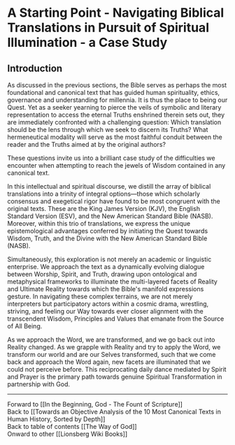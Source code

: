 # A Starting Point - Navigating Biblical Translations in Pursuit of Spiritual Illumination - a Case Study

## Introduction

As discussed in the previous sections, the Bible serves as perhaps the most foundational and canonical text that has guided human spirituality, ethics, governance and understanding for millennia. It is thus the place to being our Quest. Yet as a seeker yearning to pierce the veils of symbolic and literary representation to access the eternal Truths enshrined therein sets out, they are immediately confronted with a challenging question: Which translation should be the lens through which we seek to discern its Truths? What hermeneutical modality will serve as the most faithful conduit between the reader and the Truths aimed at by the original authors?

These questions invite us into a brilliant case study of the difficulties we encounter when attempting to reach the jewels of Wisdom contained in any canonical text. 

In this intellectual and spiritual discourse, we distill the array of biblical translations into a trinity of integral options—those which scholarly consensus and exegetical rigor have found to be most congruent with the original texts. These are the King James Version (KJV), the English Standard Version (ESV), and the New American Standard Bible (NASB). Moreover, within this trio of translations, we express the unique epistemological advantages conferred by initiating the Quest towards Wisdom, Truth, and the Divine with the New American Standard Bible (NASB).

Simultaneously, this exploration is not merely an academic or linguistic enterprise. We approach the text as a dynamically evolving dialogue between Worship, Spirit, and Truth, drawing upon ontological and metaphysical frameworks to illuminate the multi-layered facets of Reality and Ultimate Reality towards which the Bible's manifold expressions gesture. In navigating these complex terrains, we are not merely interpreters but participatory actors within a cosmic drama, wrestling, striving, and feeling our Way towards ever closer alignment with the transcendent Wisdom, Principles and Values that emanate from the Source of All Being. 

As we approach the Word, we are transformed, and we go back out into Reality changed. As we grapple with Reality and try to apply the Word, we transform our world and are our Selves transformed, such that we come back and approach the Word again, new facets are illuminated that we could not perceive before. This reciprocating daily dance mediated by Spirit and Prayer is the primary path towards genuine Spiritual Transformation in partnership with God. 

_____

Forward to [[In the Beginning, God - The Fount of Scripture]]  
Back to [[Towards an Objective Analysis of the 10 Most Canonical Texts in Human History, Sorted by Depth]]  
Back to table of contents [[The Way of God]]  
Onward to other [[Lionsberg Wiki Books]]  

